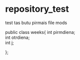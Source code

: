 # repository_test
 test
tas butu pirmais file mods

public class weeks{
            int pirmdiena;  
            int otrdiena;      
            int j;

};